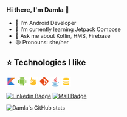 ### Hi there, I'm Damla 👋


- 🔭 I’m Android Developer
- 🌱 I’m currently learning Jetpack Compose
- 💬 Ask me about Kotlin, HMS, Firebase 
- 😄 Pronouns: she/her

## ⭐️ Technologies I like
<p align="left">
<img src="https://github.com/PKief/vscode-material-icon-theme/blob/main/icons/kotlin.svg" alt="kotlin" width="25" height="25" />
<img src="https://github.com/PKief/vscode-material-icon-theme/blob/main/icons/android.svg" alt="android" width="25" height="25" />
<img src="https://github.com/PKief/vscode-material-icon-theme/blob/main/icons/firebase.svg" alt="firebase" width="25" height="25" />
<img src="https://github.com/PKief/vscode-material-icon-theme/blob/main/icons/git.svg" alt="git" width="25" height="25" />
<img src="https://raw.githubusercontent.com/devicons/devicon/master/icons/java/java-original.svg"" alt="java" width="25" height="25" />
<img src="https://github.com/PKief/vscode-material-icon-theme/blob/main/icons/database.svg" alt="database" width="25" height="25" />

  [![Linkedin Badge](https://img.shields.io/badge/linkedin-%230077B5.svg?&style=for-the-badge&logo=linkedin&logoColor=white)](https://www.linkedin.com/in/damla-yagmur/)
[![Mail Badge](https://img.shields.io/badge/email-c14438?style=for-the-badge&logo=Gmail&logoColor=white&link=mailto:yunussandi@outlook.com)](mailto:damlayagmur976@gmail.com)

                                                                                                                                 
![Damla's GitHub stats](https://github-readme-stats.vercel.app/api?username=damlayagmur&count_private=true&show_icons=true&include_all_commits=true)  
